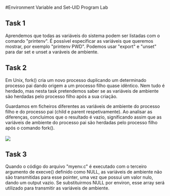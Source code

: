 #Environment Variable and Set-UID Program Lab

## Task 1

Aprendemos que todas as variáveis do sistema podem ser listadas com o comando "printenv". É possível especificar as variáveis que queremos mostrar, por exemplo "printenv PWD".
Podemos usar "export" e "unset" para dar set e unset a varáveis de ambiente.

## Task 2

Em Unix, fork() cria um novo processo duplicando um determinado processo pai dando origem a um processo filho quase idêntico. Nem tudo é herdado, mas nesta task pretendemos saber se as variáveis de ambiente são herdadas pelo processo filho após a sua criação.

Guardamos em ficheiros diferentes as variáveis de ambiente do processo filho e do processo pai (child e parent respetivamente). Ao analisar as diferenças, concluimos que o resultado é vazio, significando assim que as variáveis de ambiente do processo pai são herdadas pelo processo filho após o comando fork(). <br><br>
![](../pictures/Captura_de_ecrã_2023-10-10_182434.png) <br>

## Task 3
Quando o código do arquivo "myenv.c" é executado com o terceiro argumento de execve() definido como NULL, as variáveis de ambiente não são transmitidas para esse pointer, uma vez que possui um valor nulo, dando um output vazio.
Se substituirmos NULL por environ, esse array será utilizado para transmitir as variáveis de ambiente.
